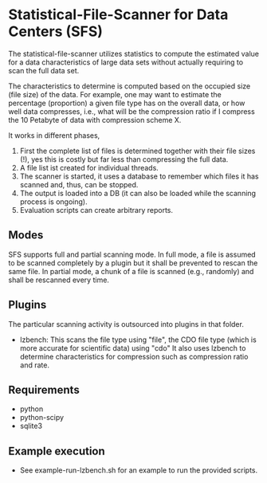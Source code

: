 # Statistical-File-Scanner for Data Centers (SFS)

The statistical-file-scanner utilizes statistics to compute the estimated value for a data characteristics of large data sets
without actually requiring to scan the full data set.

The characteristics to determine is computed based on the occupied size (file size) of the data.
For example, one may want to estimate the percentage (proportion) a given file type has on the overall data, or how well data compresses,
i.e., what will be the compression ratio if I compress the 10 Petabyte of data with compression scheme X.

It works in different phases, 
1) First the complete list of files is determined together with their file sizes (!), yes this is costly but far less than compressing the full data.
2) A file list ist created for individual threads.
4) The scanner is started, it uses a database to remember which files it has scanned and, thus, can be stopped.
5) The output is loaded into a DB (it can also be loaded while the scanning process is ongoing).
6) Evaluation scripts can create arbitrary reports.

## Modes

SFS supports full and partial scanning mode.
In full mode, a file is assumed to be scanned completely by a plugin but it shall be prevented to rescan the same file.
In partial mode, a chunk of a file is scanned (e.g., randomly) and shall be rescanned every time.

## Plugins
The particular scanning activity is outsourced into plugins in that folder.

  * lzbench: This scans the file type using "file", the CDO file type (which is more accurate for scientific data) using "cdo"
    It also uses lzbench to determine characteristics for compression such as compression ratio and rate.

## Requirements
  * python
  * python-scipy
  * sqlite3

## Example execution
 
  * See example-run-lzbench.sh for an example to run the provided scripts.
